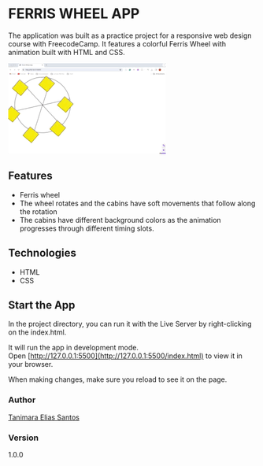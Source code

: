 # FERRIS WHEEL APP

The application was built as a practice project for a responsive web design course with FreecodeCamp. It features a colorful Ferris Wheel with animation built with HTML and CSS.

![ferris wheel app - Tanimara Elias Santos](ferris-wheel-app-showcase.gif)

## Features

- Ferris wheel
- The wheel rotates and the cabins have soft movements that follow along the rotation
- The cabins have different background colors as the animation progresses through different timing slots.

## Technologies

- HTML
- CSS

## Start the App

In the project directory, you can run it with the Live Server by right-clicking on the index.html.

It will run the app in development mode.\
Open [http://127.0.0.1:5500](http://127.0.0.1:5500/index.html) to view it in your browser.

When making changes, make sure you reload to see it on the page.

### Author

[Tanimara Elias Santos](https://github.com/tanimaraeliassantos)

### Version

1.0.0
